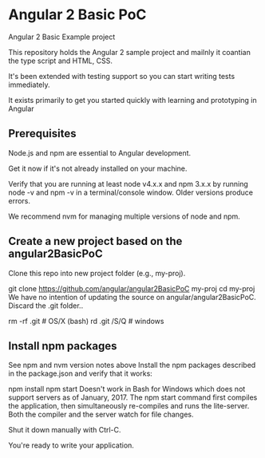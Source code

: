 # Angular 2 Basic PoC
Angular 2 Basic Example project

This repository holds the Angular 2 sample project and mailnly it coantian the type script and HTML, CSS.

It's been extended with testing support so you can start writing tests immediately.

It exists primarily to get you started quickly with learning and prototyping in Angular

<h2>Prerequisites</h2>

Node.js and npm are essential to Angular development.

Get it now if it's not already installed on your machine.

Verify that you are running at least node v4.x.x and npm 3.x.x by running node -v and npm -v in a terminal/console window. Older versions produce errors.

We recommend nvm for managing multiple versions of node and npm.

<h2>Create a new project based on the angular2BasicPoC</h2>

Clone this repo into new project folder (e.g., my-proj).

git clone https://github.com/angular/angular2BasicPoC  my-proj
cd my-proj
We have no intention of updating the source on angular/angular2BasicPoC. Discard the .git folder..

rm -rf .git  # OS/X (bash)
rd .git /S/Q # windows

<h2>Install npm packages</h2>

See npm and nvm version notes above
Install the npm packages described in the package.json and verify that it works:

npm install
npm start
Doesn't work in Bash for Windows which does not support servers as of January, 2017.
The npm start command first compiles the application, then simultaneously re-compiles and runs the lite-server. Both the compiler and the server watch for file changes.

Shut it down manually with Ctrl-C.

You're ready to write your application.
